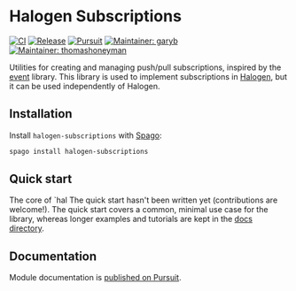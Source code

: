 # Halogen Subscriptions

[![CI](https://github.com/purescript-halogen/purescript-halogen-subscriptions/workflows/CI/badge.svg?branch=main)](https://github.com/purescript-halogen/purescript-halogen-subscriptions/actions?query=workflow%3ACI+branch%3Amain)
[![Release](https://img.shields.io/github/release/purescript-halogen/purescript-halogen-subscriptions.svg)](https://github.com/purescript-halogen/purescript-halogen-subscriptions/releases)
[![Pursuit](https://pursuit.purescript.org/packages/purescript-halogen-subscriptions/badge)](https://pursuit.purescript.org/packages/purescript-halogen-subscriptions)
[![Maintainer: garyb](https://img.shields.io/badge/maintainer-garyb-teal.svg)](https://github.com/garyb)
[![Maintainer: thomashoneyman](https://img.shields.io/badge/maintainer-thomashoneyman-teal.svg)](https://github.com/thomashoneyman)

Utilities for creating and managing push/pull subscriptions, inspired by the [event](https://github.com/paf31/purescript-event) library. This library is used to implement subscriptions in [Halogen](https://github.com/purescript-halogen/purescript-halogen), but it can be used independently of Halogen.

## Installation

Install `halogen-subscriptions` with [Spago](https://github.com/purescript/spago):

```sh
spago install halogen-subscriptions
```

## Quick start

The core of `hal
The quick start hasn't been written yet (contributions are welcome!). The quick start covers a common, minimal use case for the library, whereas longer examples and tutorials are kept in the [docs directory](./docs).

## Documentation

Module documentation is [published on Pursuit](https://pursuit.purescript.org/packages/purescript-halogen-subscriptions).
